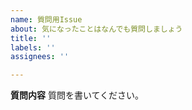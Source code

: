 ```yaml
---
name: 質問用Issue
about: 気になったことはなんでも質問しましょう
title: ''
labels: ''
assignees: ''

---
```


**質問内容** 
質問を書いてください。

